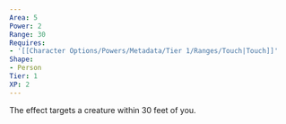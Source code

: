 ```yaml
---
Area: 5
Power: 2
Range: 30
Requires:
- '[[Character Options/Powers/Metadata/Tier 1/Ranges/Touch|Touch]]'
Shape:
- Person
Tier: 1
XP: 2
---
```


The effect targets a creature within 30 feet of you.
